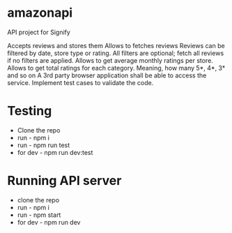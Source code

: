 # amazonapi
API project for Signify

Accepts reviews and stores them
Allows to fetches reviews
Reviews can be filtered by date, store type or rating.
All filters are optional; fetch all reviews if no filters are applied.
Allows to get average monthly ratings per store.
Allows to get total ratings for each category. Meaning, how many 5*, 4*, 3* and so on
A 3rd party browser application shall be able to access the service.
Implement test cases to validate the code.


# Testing
- Clone the repo
- run - npm i
- run - npm run test
- for dev - npm run dev:test

# Running API server
- clone the repo
- run - npm i
- run - npm start
- for dev - npm run dev